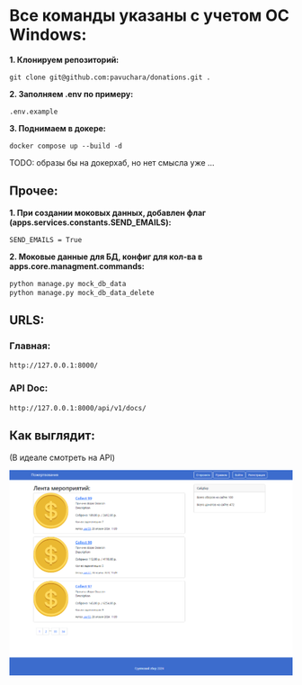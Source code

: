 # Все команды указаны с учетом ОС Windows:

**1. Клонируем репозиторий:**
```
git clone git@github.com:pavuchara/donations.git .
```
**2. Заполняем .env по примеру:**
```
.env.example
```
**3. Поднимаем в докере:**
```
docker compose up --build -d
```
TODO: образы бы на докерхаб, но нет смысла уже ...

## Прочее:
**1. При создании моковых данных, добавлен флаг (apps.services.constants.SEND_EMAILS):**
```
SEND_EMAILS = True
```
**2. Моковые данные для БД, конфиг для кол-ва в apps.core.managment.commands:**
```
python manage.py mock_db_data
python manage.py mock_db_data_delete
```

## URLS:
### Главная:
```
http://127.0.0.1:8000/
```

### АPI Doc:
```
http://127.0.0.1:8000/api/v1/docs/
```

## Как выглядит:
(В идеале смотреть на API)

![визуально](/media/prew.png)
